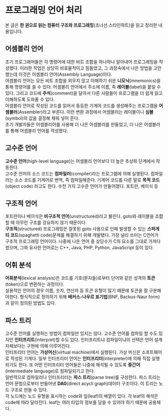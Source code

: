 # 프로그래밍 언어 처리
본 글은 **한 권으로 읽는 컴퓨터 구조와 프로그래밍**(조너선 스타인하트)을 읽고 정리한 내용입니다.

## 어셈블리 언어
초기 프로그래머들은 각 명령어에 대한 비트 조합을 하나하나 알아내어 프로그래밍을 작성했다. 이러한 작업은 상당히 비효율적이고 힘들었고, 그 과정속에서 나은 방법을 고안했는데 이것은 어셈블리 언어(Assembly Language)이다.  
어셈블리 언어는 모든 비트 조합을 외우지 않고 이해하기 쉬운 **니모닉**(mnemonics)을 통해 명령어를 쓸 수 있다. 어셈블리 언어에서 주소에 이름, 즉 **레이블**(label)을 붙일 수 있다. 그리고 코드에 **주석**(comment)을 달아서 다른 사람들이 프로그램을 더 쉽게 읽고 이해하도록 도와줄 수 있다.  
어셈블리 언어로 작성된 코드를 읽어서 동등한 기계어 코드를 생성해주는 프로그램을 **어셈블러**(Assembler)라고 부른다. 이런 변환 과정에서 어셈블러는 레이블이나 **심볼**(symbol)의 값을 결정해 채워 넣어 준다.  
초기 개발자들은 어셈블리어를 사용해 더 나은 어셈블러를 만들었고, 더 나은 어셈블러를 통해 어셈블리 언어를 작성했다.

## 고수준 언어
**고수준 언어**(high-level language)는 어셈블리 언어보다 더 높은 추상화 단계에서 작동한다.  
고수준 언어의 소스 코드는 **컴파일러**(compiler)라는 프로그램에 의해 실행된다. 컴파일러는 소스 코드를 기계어로 변역, 즉 컴파일해준다. 기계어 코드를 다른 말로 **목적 코드**(object code) 라고도 한다.
수천 가지 고수준 언어가 만들어졌다. 포트란, 베이식 등

## 구조적 언어
포트란이나 베이식은 **비구조적 언어**(unstructured)라고 불린다. goto와 레이블을 조합할 때 아무런 구조를 강요하지 않기 때문이다.  
**구조적**(structured) 프로그래밍은 잘못된 goto 사용으로 인해 발생할 수 있는 **스파게티 코드**(spaghetti code)문제를 해결하기 위해 개발됐다. 가장 널리 쓰이는 C언어가 구조적 프로그래밍 언어이다. 나중에 나온 언어 중 상당수가 C의 요소를 그대로 가져다 썼으며, 그와 유사한 언어로는 C++, Java, PHP, Python, JavaScript 등이 있다.

## 어휘 분석
**어휘분석**(lexical analysis)은 코드를 기호(문자들)로부터 단어와 같은 성격의 **토큰**(token)으로 변환하는 과정이다.  
실용적인 언어의 경우 이름, 숫자, 연산자 등 토큰 유형이 많기 때문에 토큰을 잘 구분해야한다. 형식적으로 정의하기 위해 **배커스-나우르 표기법**(BNF, Backus-Naur form)과 같이 정의된 방법도 있다.

## 파스 트리
고수준 언어를 실행하는 방법이 컴파일만 있지는 않다. 고수준 언어를 컴파일 할 수도 있지만 **인터프리트**(interpret)할 수도 있다. 인터프리트냐 컴파일이냐의 선택은 언어 설계 자체보다는 구현에 의해 이루어진다.  
인터프리터 언어는 **가상머신**(virtual machine)에서 실행된다. 가상 머신은 소프트웨어로 작성된 기계다. 일부 인터프리터 언어는 **인터프리터**(interpreter)에 의해 직접 실행되기도 한다. 또 어떤 인터프리터 언어들은 나중에 해석될 수 있도록 **중간어**(intermediate language)로 컴파일되기고 한다.  
일반적으로 컴파일러나 인터프리터는 **파스 트리**(parse tree)를 구성한다. 파스 트리는 언어 문법으로부터 만들어낸 **DAG**(direct acycli graph)데이터 구조이다. 이 트리는 노드 구조로 만들 수 있다.  
각 노드에는 노드 유형을 표시하는 code와 잎(leaf)의 배열이 있다. 각 leaf의 해석은 code에 따라 달라진다. leaf는 여러 타입의 정보를 담을 수 있어야 하기 때문에 공용체다.